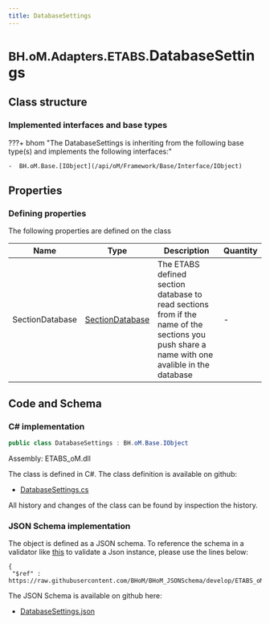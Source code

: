 ```yaml
---
title: DatabaseSettings
---
```


# <small>BH.oM.Adapters.ETABS.</small>**DatabaseSettings**



## Class structure

### Implemented interfaces and base types

???+ bhom "The DatabaseSettings is inheriting from the following base type(s) and implements the following interfaces:"

    -  BH.oM.Base.[IObject](/api/oM/Framework/Base/Interface/IObject)


## Properties



### Defining properties

The following properties are defined on the class

| Name             | Type             | Description      | Quantity         |
|------------------|------------------|------------------|------------------|
| SectionDatabase | [SectionDatabase](/api/oM/Adapter/Adapters/ETABS/Enums/SectionDatabase) | The ETABS defined section database to read sections from if the name of the sections you push share a name with one avalible in the database | - |


## Code and Schema

### C# implementation

``` C# title="C#"
public class DatabaseSettings : BH.oM.Base.IObject
```

Assembly: ETABS_oM.dll

The class is defined in C#. The class definition is available on github:

- [DatabaseSettings.cs](https://github.com/BHoM/ETABS_Toolkit/blob/develop/ETABS_oM/Settings\DataBaseSettings.cs)

All history and changes of the class can be found by inspection the history.
### JSON Schema implementation

The object is defined as a JSON schema. To reference the schema in a validator like [this](https://www.jsonschemavalidator.net/) to validate a Json instance, please use the lines below:

``` { .json .copy .select } title="JSON Schema"
{
 "$ref" : https://raw.githubusercontent.com/BHoM/BHoM_JSONSchema/develop/ETABS_oM/DatabaseSettings.json}
```

The JSON Schema is available on github here:

- [DatabaseSettings.json](https://github.com/BHoM/BHoM_JSONSchema/blob/develop/ETABS_oM/DatabaseSettings.json)
